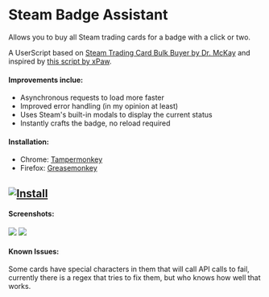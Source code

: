 # Steam Badge Assistant

Allows you to buy all Steam trading cards for a badge with a click or two.

A UserScript based on [Steam Trading Card Bulk Buyer by Dr. McKay](https://bitbucket.org/Doctor_McKay/steam-trading-card-bulk-buyer) and inspired by [this script by xPaw](https://gist.github.com/xPaw/73f8ae2031b4e528abf7).

#### Improvements inclue:
- Asynchronous requests to load more faster
- Improved error handling (in my opinion at least)
- Uses Steam's built-in modals to display the current status
- Instantly crafts the badge, no reload required

#### Installation:
- Chrome: [Tampermonkey](https://chrome.google.com/webstore/detail/tampermonkey/dhdgffkkebhmkfjojejmpbldmpobfkfo?hl=en)
- Firefox: [Greasemonkey](https://addons.mozilla.org/en-US/firefox/addon/greasemonkey/)

## [![Install](https://i.imgur.com/LflUAni.png)](https://github.com/notderw/Steam-Badge-Assistant/raw/master/steam-badge-assistant.user.js)

#### Screenshots:
![](https://i.imgur.com/hPmcyUm.png)
![](https://i.imgur.com/lezvsyk.png)

#### Known Issues:
Some cards have special characters in them that will call API calls to fail, currently there is a regex that tries to fix them, but who knows how well that works.